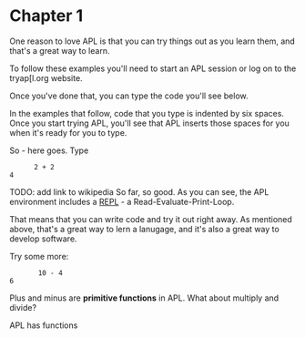 # Chapter 1

One reason to love APL is that you can try things out as you learn them, and that's a great way to learn.

To follow these examples you'll need to start an APL session or log on to the tryap[l.org website.

Once you've done that, you can type the code you'll see below.

In the examples that follow, code that you type is indented by six spaces. Once you start trying APL,
you'll see that APL inserts those spaces for you when it's ready for you to type.

So - here goes. Type

~~~~~~~~
      2 + 2
4
~~~~~~~~

TODO: add link to wikipedia
So far, so good. As you can see, the APL environment includes a [REPL](https://en.wikipedia.org/wiki/Read%E2%80%93eval%E2%80%93print_loop) - a Read-Evaluate-Print-Loop.

That means that you can write code and try it out right away. As mentioned above, that's a great way to lern a lanugage,
and it's also a great way to develop software.

Try some more:
~~~~~~~~
       10 - 4
6
~~~~~~~~

Plus and minus are __primitive functions__ in APL. What about multiply and divide?


APL has functions
